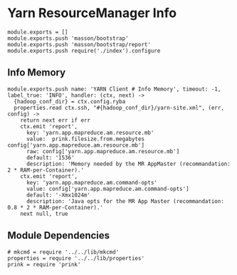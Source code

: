 
# Yarn ResourceManager Info

    module.exports = []
    module.exports.push 'masson/bootstrap'
    module.exports.push 'masson/bootstrap/report'
    module.exports.push require('./index').configure

## Info Memory

    module.exports.push name: 'YARN Client # Info Memory', timeout: -1, label_true: 'INFO', handler: (ctx, next) ->
      {hadoop_conf_dir} = ctx.config.ryba
      properties.read ctx.ssh, "#{hadoop_conf_dir}/yarn-site.xml", (err, config) ->
        return next err if err
        ctx.emit 'report',
          key: 'yarn.app.mapreduce.am.resource.mb'
          value:  prink.filesize.from.megabytes config['yarn.app.mapreduce.am.resource.mb']
          raw: config['yarn.app.mapreduce.am.resource.mb']
          default: '1536'
          description: 'Memory needed by the MR AppMaster (recommandation: 2 * RAM-per-Container).'
        ctx.emit 'report',
          key: 'yarn.app.mapreduce.am.command-opts'
          value: config['yarn.app.mapreduce.am.command-opts']
          default: '-Xmx1024m'
          description: 'Java opts for the MR App Master (recommandation: 0.8 * 2 * RAM-per-Container).'
        next null, true

## Module Dependencies

    # mkcmd = require '../../lib/mkcmd'
    properties = require '../../lib/properties'
    prink = require 'prink'



